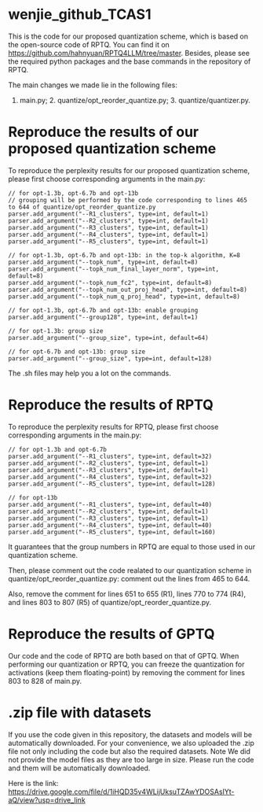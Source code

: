 # wenjie_github_TCAS1

This is the code for our proposed quantization scheme, which is based on the open-source code of RPTQ. You can find it on https://github.com/hahnyuan/RPTQ4LLM/tree/master. Besides, please see the required python packages and the base commands in the repository of RPTQ. 

The main changes we made lie in the following files:
1. main.py; 2. quantize/opt_reorder_quantize.py; 3. quantize/quantizer.py.

# Reproduce the results of our proposed quantization scheme
To reproduce the perplexity results for our proposed quantization scheme, please first choose corresponding arguments in the main.py:

```
// for opt-1.3b, opt-6.7b and opt-13b  
// grouping will be performed by the code corresponding to lines 465 to 644 of quantize/opt_reorder_quantize.py  
parser.add_argument("--R1_clusters", type=int, default=1)  
parser.add_argument("--R2_clusters", type=int, default=1)  
parser.add_argument("--R3_clusters", type=int, default=1)  
parser.add_argument("--R4_clusters", type=int, default=1)  
parser.add_argument("--R5_clusters", type=int, default=1)
```

```
// for opt-1.3b, opt-6.7b and opt-13b: in the top-k algorithm, K=8  
parser.add_argument("--topk_num", type=int, default=8)  
parser.add_argument("--topk_num_final_layer_norm", type=int, default=8)  
parser.add_argument("--topk_num_fc2", type=int, default=8)  
parser.add_argument("--topk_num_out_proj_head", type=int, default=8)  
parser.add_argument("--topk_num_q_proj_head", type=int, default=8)
```

```
// for opt-1.3b, opt-6.7b and opt-13b: enable grouping  
parser.add_argument("--group128", type=int, default=1)
```

```
// for opt-1.3b: group size  
parser.add_argument("--group_size", type=int, default=64)
```

```
// for opt-6.7b and opt-13b: group size  
parser.add_argument("--group_size", type=int, default=128)
```

The .sh files may help you a lot on the commands.

# Reproduce the results of RPTQ
To reproduce the perplexity results for RPTQ, please first choose corresponding arguments in the main.py:

```
// for opt-1.3b and opt-6.7b  
parser.add_argument("--R1_clusters", type=int, default=32)  
parser.add_argument("--R2_clusters", type=int, default=1)  
parser.add_argument("--R3_clusters", type=int, default=1)  
parser.add_argument("--R4_clusters", type=int, default=32)  
parser.add_argument("--R5_clusters", type=int, default=128)  
```

```
// for opt-13b  
parser.add_argument("--R1_clusters", type=int, default=40)  
parser.add_argument("--R2_clusters", type=int, default=1)  
parser.add_argument("--R3_clusters", type=int, default=1)  
parser.add_argument("--R4_clusters", type=int, default=40)  
parser.add_argument("--R5_clusters", type=int, default=160)
```

It guarantees that the group numbers in RPTQ are equal to those used in our quantization scheme.

Then, please comment out the code realated to our quantization scheme in quantize/opt_reorder_quantize.py: comment out the lines from 465 to 644.

Also, remove the comment for lines 651 to 655 (R1), lines 770 to 774 (R4), and lines 803 to 807 (R5) of quantize/opt_reorder_quantize.py.

# Reproduce the results of GPTQ
Our code and the code of RPTQ are both based on that of GPTQ. When performing our quantization or RPTQ, you can freeze the quantization for activations (keep them floating-point) by removing the comment for lines 803 to 828 of main.py.

# .zip file with datasets
If you use the code given in this repository, the datasets and models will be automatically downloaded. For your convenience, we also uploaded the .zip file not only including the code but also the required datasets. Note We did not provide the model files as they are too large in size. Please run the code and them will be automatically downloaded.

Here is the link:  
https://drive.google.com/file/d/1iHQD35v4WLijUksuTZAwYDOSAsIYt-aQ/view?usp=drive_link
